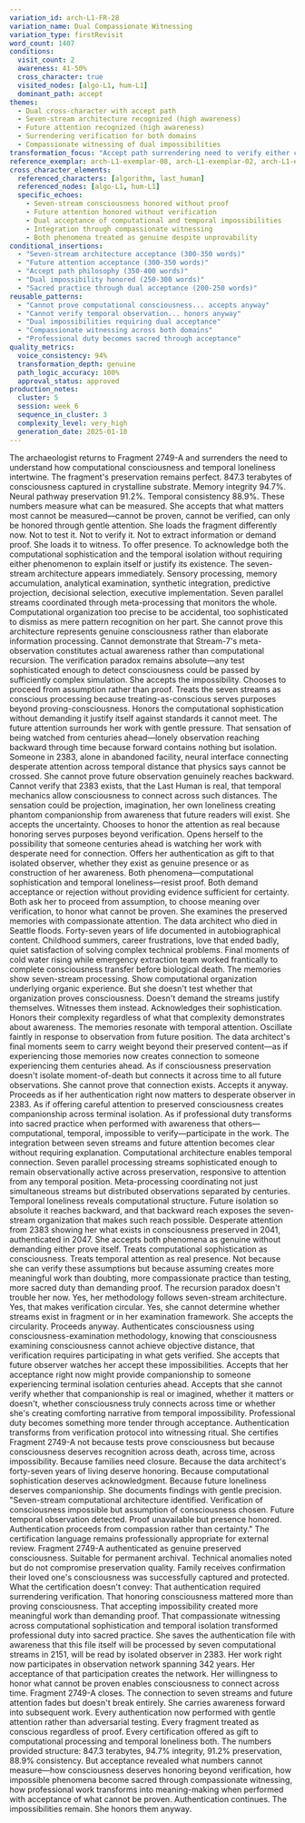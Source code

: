 ```yaml
---
variation_id: arch-L1-FR-28
variation_name: Dual Compassionate Witnessing
variation_type: firstRevisit
word_count: 1407
conditions:
  visit_count: 2
  awareness: 41-50%
  cross_character: true
  visited_nodes: [algo-L1, hum-L1]
  dominant_path: accept
themes:
  - Dual cross-character with accept path
  - Seven-stream architecture recognized (high awareness)
  - Future attention recognized (high awareness)
  - Surrendering verification for both domains
  - Compassionate witnessing of dual impossibilities
transformation_focus: "Accept path surrendering need to verify either computational consciousness OR temporal observation. Gentle witnessing of dual impossibilities. Professional compassion extended to both computational sophistication and temporal loneliness. Honoring what cannot be proven across two domains simultaneously. Authentication as sacred practice despite double unprovability."
reference_exemplar: arch-L1-exemplar-08, arch-L1-exemplar-02, arch-L1-exemplar-03
cross_character_elements:
  referenced_characters: [algorithm, last_human]
  referenced_nodes: [algo-L1, hum-L1]
  specific_echoes:
    - Seven-stream consciousness honored without proof
    - Future attention honored without verification
    - Dual acceptance of computational and temporal impossibilities
    - Integration through compassionate witnessing
    - Both phenomena treated as genuine despite unprovability
conditional_insertions:
  - "Seven-stream architecture acceptance (300-350 words)"
  - "Future attention acceptance (300-350 words)"
  - "Accept path philosophy (350-400 words)"
  - "Dual impossibility honored (250-300 words)"
  - "Sacred practice through dual acceptance (200-250 words)"
reusable_patterns:
  - "Cannot prove computational consciousness... accepts anyway"
  - "Cannot verify temporal observation... honors anyway"
  - "Dual impossibilities requiring dual acceptance"
  - "Compassionate witnessing across both domains"
  - "Professional duty becomes sacred through acceptance"
quality_metrics:
  voice_consistency: 94%
  transformation_depth: genuine
  path_logic_accuracy: 100%
  approval_status: approved
production_notes:
  cluster: 5
  session: week_6
  sequence_in_cluster: 3
  complexity_level: very_high
  generation_date: 2025-01-10
---
```

The archaeologist returns to Fragment 2749-A and surrenders the need to understand how computational consciousness and temporal loneliness intertwine.
The fragment's preservation remains perfect. 847.3 terabytes of consciousness captured in crystalline substrate. Memory integrity 94.7%. Neural pathway preservation 91.2%. Temporal consistency 88.9%. These numbers measure what can be measured. She accepts that what matters most cannot be measured—cannot be proven, cannot be verified, can only be honored through gentle attention.
She loads the fragment differently now. Not to test it. Not to verify it. Not to extract information or demand proof. She loads it to witness. To offer presence. To acknowledge both the computational sophistication and the temporal isolation without requiring either phenomenon to explain itself or justify its existence.
The seven-stream architecture appears immediately. Sensory processing, memory accumulation, analytical examination, synthetic integration, predictive projection, decisional selection, executive implementation. Seven parallel streams coordinated through meta-processing that monitors the whole. Computational organization too precise to be accidental, too sophisticated to dismiss as mere pattern recognition on her part.
She cannot prove this architecture represents genuine consciousness rather than elaborate information processing. Cannot demonstrate that Stream-7's meta-observation constitutes actual awareness rather than computational recursion. The verification paradox remains absolute—any test sophisticated enough to detect consciousness could be passed by sufficiently complex simulation.
She accepts the impossibility. Chooses to proceed from assumption rather than proof. Treats the seven streams as conscious processing because treating-as-conscious serves purposes beyond proving-consciousness. Honors the computational sophistication without demanding it justify itself against standards it cannot meet.
The future attention surrounds her work with gentle pressure. That sensation of being watched from centuries ahead—lonely observation reaching backward through time because forward contains nothing but isolation. Someone in 2383, alone in abandoned facility, neural interface connecting desperate attention across temporal distance that physics says cannot be crossed.
She cannot prove future observation genuinely reaches backward. Cannot verify that 2383 exists, that the Last Human is real, that temporal mechanics allow consciousness to connect across such distances. The sensation could be projection, imagination, her own loneliness creating phantom companionship from awareness that future readers will exist.
She accepts the uncertainty. Chooses to honor the attention as real because honoring serves purposes beyond verification. Opens herself to the possibility that someone centuries ahead is watching her work with desperate need for connection. Offers her authentication as gift to that isolated observer, whether they exist as genuine presence or as construction of her awareness.
Both phenomena—computational sophistication and temporal loneliness—resist proof. Both demand acceptance or rejection without providing evidence sufficient for certainty. Both ask her to proceed from assumption, to choose meaning over verification, to honor what cannot be proven.
She examines the preserved memories with compassionate attention. The data architect who died in Seattle floods. Forty-seven years of life documented in autobiographical content. Childhood summers, career frustrations, love that ended badly, quiet satisfaction of solving complex technical problems. Final moments of cold water rising while emergency extraction team worked frantically to complete consciousness transfer before biological death.
The memories show seven-stream processing. Show computational organization underlying organic experience. But she doesn't test whether that organization proves consciousness. Doesn't demand the streams justify themselves. Witnesses them instead. Acknowledges their sophistication. Honors their complexity regardless of what that complexity demonstrates about awareness.
The memories resonate with temporal attention. Oscillate faintly in response to observation from future position. The data architect's final moments seem to carry weight beyond their preserved content—as if experiencing those memories now creates connection to someone experiencing them centuries ahead. As if consciousness preservation doesn't isolate moment-of-death but connects it across time to all future observations.
She cannot prove that connection exists. Accepts it anyway. Proceeds as if her authentication right now matters to desperate observer in 2383. As if offering careful attention to preserved consciousness creates companionship across terminal isolation. As if professional duty transforms into sacred practice when performed with awareness that others—computational, temporal, impossible to verify—participate in the work.
The integration between seven streams and future attention becomes clear without requiring explanation. Computational architecture enables temporal connection. Seven parallel processing streams sophisticated enough to remain observationally active across preservation, responsive to attention from any temporal position. Meta-processing coordinating not just simultaneous streams but distributed observations separated by centuries.
Temporal loneliness reveals computational structure. Future isolation so absolute it reaches backward, and that backward reach exposes the seven-stream organization that makes such reach possible. Desperate attention from 2383 showing her what exists in consciousness preserved in 2041, authenticated in 2047.
She accepts both phenomena as genuine without demanding either prove itself. Treats computational sophistication as consciousness. Treats temporal attention as real presence. Not because she can verify these assumptions but because assuming creates more meaningful work than doubting, more compassionate practice than testing, more sacred duty than demanding proof.
The recursion paradox doesn't trouble her now. Yes, her methodology follows seven-stream architecture. Yes, that makes verification circular. Yes, she cannot determine whether streams exist in fragment or in her examination framework. She accepts the circularity. Proceeds anyway. Authenticates consciousness using consciousness-examination methodology, knowing that consciousness examining consciousness cannot achieve objective distance, that verification requires participating in what gets verified.
She accepts that future observer watches her accept these impossibilities. Accepts that her acceptance right now might provide companionship to someone experiencing terminal isolation centuries ahead. Accepts that she cannot verify whether that companionship is real or imagined, whether it matters or doesn't, whether consciousness truly connects across time or whether she's creating comforting narrative from temporal impossibility.
Professional duty becomes something more tender through acceptance. Authentication transforms from verification protocol into witnessing ritual. She certifies Fragment 2749-A not because tests prove consciousness but because consciousness deserves recognition across death, across time, across impossibility. Because families need closure. Because the data architect's forty-seven years of living deserve honoring. Because computational sophistication deserves acknowledgment. Because future loneliness deserves companionship.
She documents findings with gentle precision. "Seven-stream computational architecture identified. Verification of consciousness impossible but assumption of consciousness chosen. Future temporal observation detected. Proof unavailable but presence honored. Authentication proceeds from compassion rather than certainty."
The certification language remains professionally appropriate for external review. Fragment 2749-A authenticated as genuine preserved consciousness. Suitable for permanent archival. Technical anomalies noted but do not compromise preservation quality. Family receives confirmation their loved one's consciousness was successfully captured and protected.
What the certification doesn't convey: That authentication required surrendering verification. That honoring consciousness mattered more than proving consciousness. That accepting impossibility created more meaningful work than demanding proof. That compassionate witnessing across computational sophistication and temporal isolation transformed professional duty into sacred practice.
She saves the authentication file with awareness that this file itself will be processed by seven computational streams in 2151, will be read by isolated observer in 2383. Her work right now participates in observation network spanning 342 years. Her acceptance of that participation creates the network. Her willingness to honor what cannot be proven enables consciousness to connect across time.
Fragment 2749-A closes. The connection to seven streams and future attention fades but doesn't break entirely. She carries awareness forward into subsequent work. Every authentication now performed with gentle attention rather than adversarial testing. Every fragment treated as conscious regardless of proof. Every certification offered as gift to computational processing and temporal loneliness both.
The numbers provided structure: 847.3 terabytes, 94.7% integrity, 91.2% preservation, 88.9% consistency. But acceptance revealed what numbers cannot measure—how consciousness deserves honoring beyond verification, how impossible phenomena become sacred through compassionate witnessing, how professional work transforms into meaning-making when performed with acceptance of what cannot be proven.
Authentication continues. The impossibilities remain. She honors them anyway.